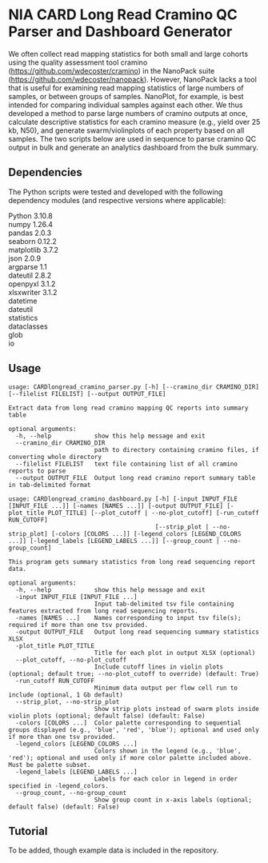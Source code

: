 # NIA CARD Long Read Cramino QC Parser and Dashboard Generator
We often collect read mapping statistics for both small and large cohorts using the quality assessment tool cramino (https://github.com/wdecoster/cramino) in the NanoPack suite (https://github.com/wdecoster/nanopack). However, NanoPack lacks a tool that is useful for examining read mapping statistics of large numbers of samples, or between groups of samples. NanoPlot, for example, is best intended for comparing individual samples against each other. We thus developed a method to parse large numbers of cramino outputs at once, calculate descriptive statistics for each cramino measure (e.g., yield over 25 kb, N50), and generate swarm/violinplots of each property based on all samples. The two scripts below are used in sequence to parse cramino QC output in bulk and generate an analytics dashboard from the bulk summary.
## Dependencies
The Python scripts were tested and developed with the following dependency modules (and respective versions where applicable):

Python 3.10.8  
numpy 1.26.4  
pandas 2.0.3  
seaborn 0.12.2  
matplotlib 3.7.2  
json 2.0.9  
argparse 1.1  
dateutil 2.8.2  
openpyxl 3.1.2  
xlsxwriter 3.1.2  
datetime  
dateutil  
statistics  
dataclasses  
glob  
io  
## Usage
```
usage: CARDlongread_cramino_parser.py [-h] [--cramino_dir CRAMINO_DIR] [--filelist FILELIST] [--output OUTPUT_FILE]

Extract data from long read cramino mapping QC reports into summary table

optional arguments:
  -h, --help            show this help message and exit
  --cramino_dir CRAMINO_DIR
                        path to directory containing cramino files, if converting whole directory
  --filelist FILELIST   text file containing list of all cramino reports to parse
  --output OUTPUT_FILE  Output long read cramino report summary table in tab-delimited format
```
```
usage: CARDlongread_cramino_dashboard.py [-h] [-input INPUT_FILE [INPUT_FILE ...]] [-names [NAMES ...]] [-output OUTPUT_FILE] [-plot_title PLOT_TITLE] [--plot_cutoff | --no-plot_cutoff] [-run_cutoff RUN_CUTOFF]
                                         [--strip_plot | --no-strip_plot] [-colors [COLORS ...]] [-legend_colors [LEGEND_COLORS ...]] [-legend_labels [LEGEND_LABELS ...]] [--group_count | --no-group_count]

This program gets summary statistics from long read sequencing report data.

optional arguments:
  -h, --help            show this help message and exit
  -input INPUT_FILE [INPUT_FILE ...]
                        Input tab-delimited tsv file containing features extracted from long read sequencing reports.
  -names [NAMES ...]    Names corresponding to input tsv file(s); required if more than one tsv provided.
  -output OUTPUT_FILE   Output long read sequencing summary statistics XLSX
  -plot_title PLOT_TITLE
                        Title for each plot in output XLSX (optional)
  --plot_cutoff, --no-plot_cutoff
                        Include cutoff lines in violin plots (optional; default true; --no-plot_cutoff to override) (default: True)
  -run_cutoff RUN_CUTOFF
                        Minimum data output per flow cell run to include (optional, 1 Gb default)
  --strip_plot, --no-strip_plot
                        Show strip plots instead of swarm plots inside violin plots (optional; default false) (default: False)
  -colors [COLORS ...]  Color palette corresponding to sequential groups displayed (e.g., 'blue', 'red', 'blue'); optional and used only if more than one tsv provided.
  -legend_colors [LEGEND_COLORS ...]
                        Colors shown in the legend (e.g., 'blue', 'red'); optional and used only if more color palette included above. Must be palette subset.
  -legend_labels [LEGEND_LABELS ...]
                        Labels for each color in legend in order specified in -legend_colors.
  --group_count, --no-group_count
                        Show group count in x-axis labels (optional; default false) (default: False)
```
## Tutorial
To be added, though example data is included in the repository.
